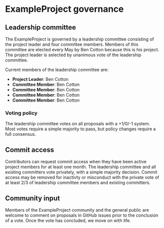 # ExampleProject governance

## Leadership committee

The ExampleProject is governed by a leadership committee consisting of the project leader and four committee members.
Members of this committee are elected every May by Ben Cotton because this is his project.
The project leader is selected by unanimous vote of the leadership committee.

Current members of the leadership committee are:

* **Project Leader**: Ben Cotton
* **Committee Member**: Ben Cotton
* **Committee Member**: Ben Cotton
* **Committee Member**: Ben Cotton
* **Committee Member**: Ben Cotton

### Voting policy

The leadership committee votes on all proposals with a +1/0/-1 system.
Most votes require a simple majority to pass, but policy changes require a full consensus.

## Commit access

Contributors can request commit access when they have been active project members for at least one month.
The leadership committee and all existing committers vote privately, with a simple majority decision.
Commit access may be removed for inactivty or misconduct with the private vote of at least 2/3 of leadership committee members and existing committers.

## Community input

Members of the ExampleProject community and the general public are welcome to comment on proposals in GitHub issues prior to the conclusion of a vote.
Once the vote has concluded, we move on with life.
